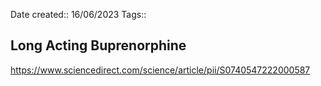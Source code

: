 Date created:: 16/06/2023 
Tags:: 
 
## Long Acting Buprenorphine 
https://www.sciencedirect.com/science/article/pii/S0740547222000587